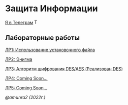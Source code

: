 # Защита Информации

 [Я в Телеграм](https://t.me/amunra2) <img src="https://img.icons8.com/external-tal-revivo-shadow-tal-revivo/344/external-telegram-is-a-cloud-based-instant-messaging-and-voice-over-ip-service-logo-shadow-tal-revivo.png" alt="Telegram" width=15>


 ## Лабораторные работы

 [ЛР1: Использование установочного файла](./lab_01/)
 
 [ЛР2: Энигма](./lab_02/)
 
 [ЛР3: Алгоритм шифрования DES/AES (Реализован DES)](./lab_03/)

 [ЛР4: Coming Soon...](https://github.com/amunra2/is-bmstu-iu7)

 [ЛР5: Coming Soon...](https://github.com/amunra2/is-bmstu-iu7)

_@amunra2 (2022г.)_
